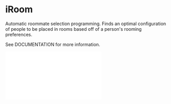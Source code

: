 iRoom
=====

Automatic roommate selection programming. Finds an optimal configuration of people to be placed in rooms based off of a person's rooming preferences. 

See DOCUMENTATION for more information. 

![Alt text](/Instructions.pdf "Instructions")
